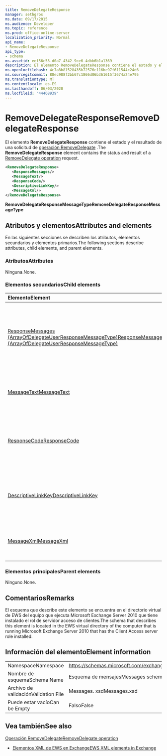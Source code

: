 ```yaml
---
title: RemoveDelegateResponse
manager: sethgros
ms.date: 09/17/2015
ms.audience: Developer
ms.topic: reference
ms.prod: office-online-server
localization_priority: Normal
api_name:
- RemoveDelegateResponse
api_type:
- schema
ms.assetid: eef56c53-d0a7-4342-9ce6-4dbb6b1a1369
description: El elemento RemoveDelegateResponse contiene el estado y el resultado de una solicitud de operación RemoveDelegate.
ms.openlocfilehash: 4c7a8b81528435b72576c116bc97f611544c24d6
ms.sourcegitcommit: 88ec988f2bb67c1866d06b361615f3674a24e795
ms.translationtype: MT
ms.contentlocale: es-ES
ms.lasthandoff: 06/03/2020
ms.locfileid: "44468939"
---
```

# <a name="removedelegateresponse"></a><span data-ttu-id="e641d-103">RemoveDelegateResponse</span><span class="sxs-lookup"><span data-stu-id="e641d-103">RemoveDelegateResponse</span></span>

<span data-ttu-id="e641d-104">El elemento **RemoveDelegateResponse** contiene el estado y el resultado de una solicitud de [operación RemoveDelegate](removedelegate-operation.md) .</span><span class="sxs-lookup"><span data-stu-id="e641d-104">The **RemoveDelegateResponse** element contains the status and result of a [RemoveDelegate operation](removedelegate-operation.md) request.</span></span> 
  
```xml
<RemoveDelegateResponse>
   <ResponseMessages/>
   <MessageText/>
   <ResponseCode/>
   <DescriptiveLinkKey/>
   <MessageXml/>
</RemoveDelegateResponse>
```

 <span data-ttu-id="e641d-105">**RemoveDelegateResponseMessageType**</span><span class="sxs-lookup"><span data-stu-id="e641d-105">**RemoveDelegateResponseMessageType**</span></span>
## <a name="attributes-and-elements"></a><span data-ttu-id="e641d-106">Atributos y elementos</span><span class="sxs-lookup"><span data-stu-id="e641d-106">Attributes and elements</span></span>

<span data-ttu-id="e641d-107">En las siguientes secciones se describen los atributos, elementos secundarios y elementos primarios.</span><span class="sxs-lookup"><span data-stu-id="e641d-107">The following sections describe attributes, child elements, and parent elements.</span></span>
  
### <a name="attributes"></a><span data-ttu-id="e641d-108">Atributos</span><span class="sxs-lookup"><span data-stu-id="e641d-108">Attributes</span></span>

<span data-ttu-id="e641d-109">Ninguna.</span><span class="sxs-lookup"><span data-stu-id="e641d-109">None.</span></span>
  
### <a name="child-elements"></a><span data-ttu-id="e641d-110">Elementos secundarios</span><span class="sxs-lookup"><span data-stu-id="e641d-110">Child elements</span></span>

|<span data-ttu-id="e641d-111">**Elemento**</span><span class="sxs-lookup"><span data-stu-id="e641d-111">**Element**</span></span>|<span data-ttu-id="e641d-112">**Descripción**</span><span class="sxs-lookup"><span data-stu-id="e641d-112">**Description**</span></span>|
|:-----|:-----|
|[<span data-ttu-id="e641d-113">ResponseMessages (ArrayOfDelegateUserResponseMessageType)</span><span class="sxs-lookup"><span data-stu-id="e641d-113">ResponseMessages (ArrayOfDelegateUserResponseMessageType)</span></span>](responsemessages-arrayofdelegateuserresponsemessagetype.md) <br/> |<span data-ttu-id="e641d-114">Contiene los mensajes de respuesta para una solicitud de administración de un delegado de servicios Web de Exchange.</span><span class="sxs-lookup"><span data-stu-id="e641d-114">Contains the response messages for an Exchange Web Services delegate management request.</span></span>  <br/> |
|[<span data-ttu-id="e641d-115">MessageText</span><span class="sxs-lookup"><span data-stu-id="e641d-115">MessageText</span></span>](messagetext.md) <br/> |<span data-ttu-id="e641d-116">Proporciona una descripción de texto del estado de la respuesta.</span><span class="sxs-lookup"><span data-stu-id="e641d-116">Provides a text description of the status of the response.</span></span>  <br/> |
|[<span data-ttu-id="e641d-117">ResponseCode</span><span class="sxs-lookup"><span data-stu-id="e641d-117">ResponseCode</span></span>](responsecode.md) <br/> |<span data-ttu-id="e641d-118">Proporciona un código de error que identifica el error específico que ha encontrado la solicitud.</span><span class="sxs-lookup"><span data-stu-id="e641d-118">Provides an error code that identifies the specific error that the request encountered.</span></span>  <br/> |
|[<span data-ttu-id="e641d-119">DescriptiveLinkKey</span><span class="sxs-lookup"><span data-stu-id="e641d-119">DescriptiveLinkKey</span></span>](descriptivelinkkey.md) <br/> |<span data-ttu-id="e641d-120">Actualmente no se usa y está reservado para su uso en el futuro.</span><span class="sxs-lookup"><span data-stu-id="e641d-120">Currently unused and is reserved for future use.</span></span> <span data-ttu-id="e641d-121">Contiene un valor de 0.</span><span class="sxs-lookup"><span data-stu-id="e641d-121">It contains a value of 0.</span></span>  <br/> |
|[<span data-ttu-id="e641d-122">MessageXml</span><span class="sxs-lookup"><span data-stu-id="e641d-122">MessageXml</span></span>](messagexml.md) <br/> |<span data-ttu-id="e641d-123">Proporciona información de respuesta de error adicional.</span><span class="sxs-lookup"><span data-stu-id="e641d-123">Provides additional error response information.</span></span>  <br/> |
   
### <a name="parent-elements"></a><span data-ttu-id="e641d-124">Elementos principales</span><span class="sxs-lookup"><span data-stu-id="e641d-124">Parent elements</span></span>

<span data-ttu-id="e641d-125">Ninguno.</span><span class="sxs-lookup"><span data-stu-id="e641d-125">None.</span></span>
  
## <a name="remarks"></a><span data-ttu-id="e641d-126">Comentarios</span><span class="sxs-lookup"><span data-stu-id="e641d-126">Remarks</span></span>

<span data-ttu-id="e641d-127">El esquema que describe este elemento se encuentra en el directorio virtual de EWS del equipo que ejecuta Microsoft Exchange Server 2010 que tiene instalado el rol de servidor acceso de clientes.</span><span class="sxs-lookup"><span data-stu-id="e641d-127">The schema that describes this element is located in the EWS virtual directory of the computer that is running Microsoft Exchange Server 2010 that has the Client Access server role installed.</span></span>
  
## <a name="element-information"></a><span data-ttu-id="e641d-128">Información del elemento</span><span class="sxs-lookup"><span data-stu-id="e641d-128">Element information</span></span>

|||
|:-----|:-----|
|<span data-ttu-id="e641d-129">Namespace</span><span class="sxs-lookup"><span data-stu-id="e641d-129">Namespace</span></span>  <br/> |https://schemas.microsoft.com/exchange/services/2006/messages  <br/> |
|<span data-ttu-id="e641d-130">Nombre de esquema</span><span class="sxs-lookup"><span data-stu-id="e641d-130">Schema Name</span></span>  <br/> |<span data-ttu-id="e641d-131">Esquema de mensajes</span><span class="sxs-lookup"><span data-stu-id="e641d-131">Messages schema</span></span>  <br/> |
|<span data-ttu-id="e641d-132">Archivo de validación</span><span class="sxs-lookup"><span data-stu-id="e641d-132">Validation File</span></span>  <br/> |<span data-ttu-id="e641d-133">Messages. xsd</span><span class="sxs-lookup"><span data-stu-id="e641d-133">Messages.xsd</span></span>  <br/> |
|<span data-ttu-id="e641d-134">Puede estar vacío</span><span class="sxs-lookup"><span data-stu-id="e641d-134">Can be Empty</span></span>  <br/> |<span data-ttu-id="e641d-135">Falso</span><span class="sxs-lookup"><span data-stu-id="e641d-135">False</span></span>  <br/> |
   
## <a name="see-also"></a><span data-ttu-id="e641d-136">Vea también</span><span class="sxs-lookup"><span data-stu-id="e641d-136">See also</span></span>



[<span data-ttu-id="e641d-137">Operación RemoveDelegate</span><span class="sxs-lookup"><span data-stu-id="e641d-137">RemoveDelegate operation</span></span>](removedelegate-operation.md)


- [<span data-ttu-id="e641d-138">Elementos XML de EWS en Exchange</span><span class="sxs-lookup"><span data-stu-id="e641d-138">EWS XML elements in Exchange</span></span>](ews-xml-elements-in-exchange.md)

